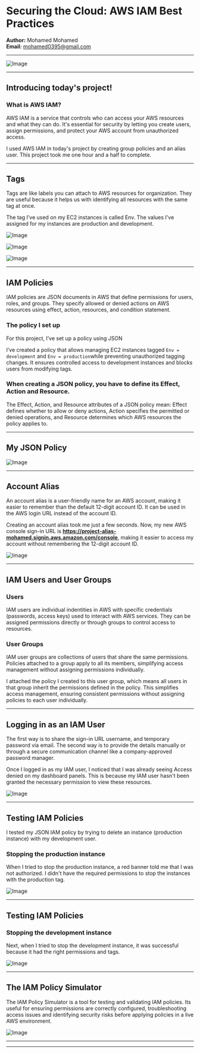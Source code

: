 # Securing the Cloud: AWS IAM Best Practices

**Author:** Mohamed Mohamed  
**Email:** mohamed0395@gmail.com

---

![Image](https://i.imgur.com/OaHxJev.png)

---

## Introducing today's project!

### What is AWS IAM?

AWS IAM is a service that controls who can access your AWS resources and what they can do. It's essential for security by letting you create users, assign permissions, and protect your AWS account from unauthorized access.

I used AWS IAM in today's project by creating group policies and an alias user.
This project took me one hour and a half to complete.

---

## Tags

Tags are like labels you can attach to AWS resources for organization. They are useful because it helps us with identifying all resources with the same tag at once.

The tag I’ve used on my EC2 instances is called Env. The values I've assigned for my instances are production and development.

![Image](https://i.imgur.com/V52YZp1.png)

![Image](https://i.imgur.com/p3dAkYw.png)

![Image](https://i.imgur.com/3M2TKtS.png)

---

## IAM Policies

IAM policies are JSON documents in AWS that define permissions for users, roles, and groups. They specify allowed or denied actions on AWS resources using effect, action, resources, and condition statement.

### The policy I set up

For this project, I’ve set up a policy using JSON

I’ve created a policy that allows managing EC2 instances tagged `Env = development` and `Env = production`while preventing unauthorized tagging changes. It ensures controlled access to development instances and blocks users from modifying tags.

### When creating a JSON policy, you have to define its Effect, Action and Resource.

The Effect, Action, and Resource attributes of a JSON policy mean: Effect defines whether to allow or deny actions, Action specifies the permitted or denied operations, and Resource determines which AWS resources the policy applies to.

---

## My JSON Policy

![Image](https://i.imgur.com/iAw4KVc.png)

---

## Account Alias

An account alias is a user-friendly name for an AWS account, making it easier to remember than the default 12-digit account ID. It can be used in the AWS login URL instead of the account ID.

Creating an account alias took me just a few seconds. Now, my new AWS console sign-in URL is **https://project-alias-mohamed.signin.aws.amazon.com/console**, making it easier to access my account without remembering the 12-digit account ID.

![Image](https://i.imgur.com/ba8tDhM.png)

---

## IAM Users and User Groups

### Users

IAM users are individual indentities in AWS with specific credentials (passwords, access keys) used to interact with AWS services. They can be assigned permissions directly or through groups to control access to resources.

### User Groups

IAM user groups are collections of users that share the same permissions. Policies attached to a group apply to all its members, simplifying access management without assigning permissions individually.

I attached the policy I created to this user group, which means all users in that group inherit the permissions defined in the policy. This simplifies access management, ensuring consistent permissions without assigning policies to each user individually.

---

## Logging in as an IAM User

The first way is to share the sign-in URL username, and temporary password via email. The second way is to provide the details manually or through a secure communication channel like a company-approved password manager.

Once I logged in as my IAM user, I noticed that I was already seeing Access denied on my dashboard panels. This is because my IAM user hasn't been granted the necessary permission to view these resources.

![Image](https://i.imgur.com/jO1QRPw.png)

---

## Testing IAM Policies

I tested my JSON IAM policy by trying to delete an instance (production instance) with my development user.

### Stopping the production instance

When I tried to stop the production instance, a red banner told me that I was not authorized. I didn't have the required permissions to stop the instances with the production tag.

![Image](https://i.imgur.com/dg08yBQ.png)

---

## Testing IAM Policies

### Stopping the development instance

Next, when I tried to stop the development instance, it was successful because it had the right permissions and tags.

![Image](https://i.imgur.com/qYlcbAb.png)

---

## The IAM Policy Simulator

The IAM Policy Simulator is a tool for testing and validating IAM policies. Its useful for ensuring permissions are correctly configured, troubleshooting access issues and identifying security risks before applying policies in a live AWS environment. 

![Image](https://i.imgur.com/OaHxJev.png)

---

---
